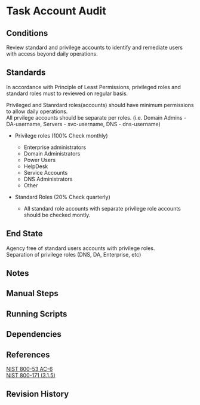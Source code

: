 # Task Account Audit  


## Conditions  
Review standard and privilege accounts to identify and remediate users with access beyond daily operations.  


## Standards  
In accordance with Principle of Least Permissions, privileged roles and standard roles must to reviewed on regular basis.    

Privileged and Stanrdard roles(accounts) should have minimum permissions to allow daily operations.  
All prvilege accounts should be separate per roles.  (i.e.  Domain Admins - DA-username, Servers - svc-username,   DNS - dns-username)  

* Privilege roles (100% Check monthly)  
	* Enterprise administrators  
	* Domain Administrators  
	* Power Users  
	* HelpDesk  
	* Service Accounts  
	* DNS Administrators  
	* Other  
	
* Standard Roles (20% Check quarterly)  
	* All standard role accounts with separate privilege role accounts should be checked montly.  


## End State  
Agency free of standard users accounts with privilege roles.  
Separation of privilege roles (DNS, DA, Enterprise, etc)  


## Notes  


## Manual Steps  


## Running Scripts  


## Dependencies  


## References  
[NIST 800-53 AC-6](https://csrc.nist.gov/Projects/risk-management/sp800-53-controls/release-search#!/control?version=4.0&number=AC-6)  
[NIST 800-171 (3.1.5)](https://nvlpubs.nist.gov/nistpubs/hb/2017/nist.hb.162.pdf)  


## Revision History  
